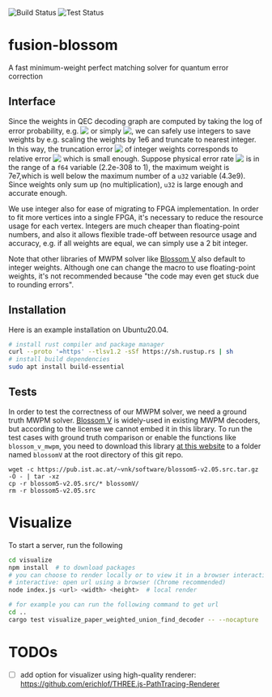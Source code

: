 ![Build Status](https://jenkins.fusionblossom.com/buildStatus/icon?job=FusionBlossomBuild&subject=build&style=flat-square)
![Test Status](https://jenkins.fusionblossom.com/buildStatus/icon?job=FusionBlossomCI&subject=test&style=flat-square)

# fusion-blossom
A fast minimum-weight perfect matching solver for quantum error correction

## Interface

Since the weights in QEC decoding graph are computed by taking the log of error probability, e.g. <!-- $w_e = \log\{(1-p)/p\}$ --> <img style="transform: translateY(0.1em); background: white;" src="https://render.githubusercontent.com/render/math?math=w_e%20%3D%20%5Clog%5C%7B(1-p)%2Fp%5C%7D">
or simply <!-- $w_e = -\log{p}$ --> <img style="transform: translateY(0.1em); background: white;" src="https://render.githubusercontent.com/render/math?math=w_e%20%3D%20-%5Clog%7Bp%7D">, we can safely use integers to save weights by e.g. scaling the weights by 1e6 and truncate to nearest integer.
In this way, the truncation error <!-- $\Delta w_e = 1$ --> <img style="transform: translateY(0.1em); background: white;" src="https://render.githubusercontent.com/render/math?math=%5CDelta%20w_e%20%3D%201"> of integer weights corresponds to relative error <!-- $\Delta p /{p}=10^{-6}$ --> <img style="transform: translateY(0.1em); background: white;" src="https://render.githubusercontent.com/render/math?math=%5CDelta%20p%20%2F%7Bp%7D%3D10%5E%7B-6%7D"> which is small enough.
Suppose physical error rate <!-- $p$ --> <img style="transform: translateY(0.1em); background: white;" src="https://render.githubusercontent.com/render/math?math=p"> is in the range of a `f64` variable (2.2e-308 to 1), the maximum weight is 7e7,which is well below
the maximum number of a `u32` variable (4.3e9). Since weights only sum up (no multiplication), `u32` is large enough and accurate enough.

We use integer also for ease of migrating to FPGA implementation. In order to fit more vertices into a single FPGA, it's necessary to reduce the
resource usage for each vertex. Integers are much cheaper than floating-point numbers, and also it allows flexible trade-off between resource usage and accuracy,
e.g. if all weights are equal, we can simply use a 2 bit integer.

Note that other libraries of MWPM solver like [Blossom V](https://doi.org/10.1007/s12532-009-0002-8) also default to integer weights.
Although one can change the macro to use floating-point weights, it's not recommended because "the code may even get stuck due to rounding errors".

## Installation

Here is an example installation on Ubuntu20.04.

```sh
# install rust compiler and package manager
curl --proto '=https' --tlsv1.2 -sSf https://sh.rustup.rs | sh
# install build dependencies
sudo apt install build-essential
```

## Tests

In order to test the correctness of our MWPM solver, we need a ground truth MWPM solver.
[Blossom V](https://doi.org/10.1007/s12532-009-0002-8) is widely-used in existing MWPM decoders, but according to the license we cannot embed it in this library.
To run the test cases with ground truth comparison or enable the functions like `blossom_v_mwpm`, you need to download this library
[at this website](https://pub.ist.ac.at/~vnk/software.html) to a folder named `blossomV` at the root directory of this git repo.

```shell
wget -c https://pub.ist.ac.at/~vnk/software/blossom5-v2.05.src.tar.gz -O - | tar -xz
cp -r blossom5-v2.05.src/* blossomV/
rm -r blossom5-v2.05.src
```

# Visualize

To start a server, run the following
```sh
cd visualize
npm install  # to download packages
# you can choose to render locally or to view it in a browser interactively
# interactive: open url using a browser (Chrome recommended)
node index.js <url> <width> <height>  # local render

# for example you can run the following command to get url
cd ..
cargo test visualize_paper_weighted_union_find_decoder -- --nocapture
```

# TODOs

- [ ] add option for visualizer using high-quality renderer: https://github.com/erichlof/THREE.js-PathTracing-Renderer
